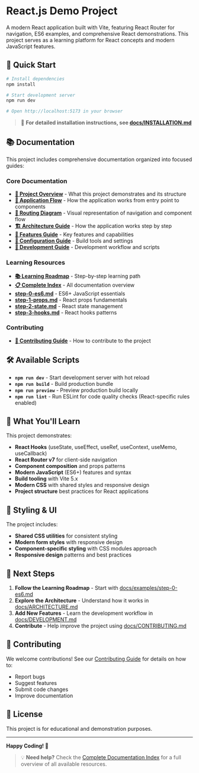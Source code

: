 # React.js Demo Project

A modern React application built with Vite, featuring React Router for navigation, ES6 examples, and comprehensive React demonstrations. This project serves as a learning platform for React concepts and modern JavaScript features.

## 🚀 Quick Start

```bash
# Install dependencies
npm install

# Start development server
npm run dev

# Open http://localhost:5173 in your browser
```

> 📖 **For detailed installation instructions, see [docs/INSTALLATION.md](./docs/INSTALLATION.md)**

## 📚 Documentation

This project includes comprehensive documentation organized into focused guides:

### **Core Documentation**
- **[📖 Project Overview](./docs/PROJECT_OVERVIEW.md)** - What this project demonstrates and its structure
- **[🔄 Application Flow](./docs/FLOW.md)** - How the application works from entry point to components
- **[🧭 Routing Diagram](./docs/ROUTING_DIAGRAM.md)** - Visual representation of navigation and component flow
- **[🏗️ Architecture Guide](./docs/ARCHITECTURE.md)** - How the application works step by step
- **[🎯 Features Guide](./docs/FEATURES.md)** - Key features and capabilities
- **[🔧 Configuration Guide](./docs/CONFIGURATION.md)** - Build tools and settings
- **[🚀 Development Guide](./docs/DEVELOPMENT.md)** - Development workflow and scripts

### **Learning Resources**
- **[📚 Learning Roadmap](./docs/LEARNING.md)** - Step-by-step learning path
- **[📋 Complete Index](./docs/INDEX.md)** - All documentation overview
- **[step-0-es6.md](./docs/examples/step-0-es6.md)** - ES6+ JavaScript essentials
- **[step-1-props.md](./docs/examples/step-1-props.md)** - React props fundamentals
- **[step-2-state.md](./docs/examples/step-2-state.md)** - React state management
- **[step-3-hooks.md](./docs/examples/step-3-hooks.md)** - React hooks patterns

### **Contributing**
- **[🤝 Contributing Guide](./docs/CONTRIBUTING.md)** - How to contribute to the project

## 🛠️ Available Scripts

- **`npm run dev`** - Start development server with hot reload
- **`npm run build`** - Build production bundle
- **`npm run preview`** - Preview production build locally
- **`npm run lint`** - Run ESLint for code quality checks (React-specific rules enabled)

## 🎯 What You'll Learn

This project demonstrates:
- **React Hooks** (useState, useEffect, useRef, useContext, useMemo, useCallback)
- **React Router v7** for client-side navigation
- **Component composition** and props patterns
- **Modern JavaScript** (ES6+) features and syntax
- **Build tooling** with Vite 5.x
- **Modern CSS** with shared styles and responsive design
- **Project structure** best practices for React applications

## 🎨 Styling & UI

The project includes:
- **Shared CSS utilities** for consistent styling
- **Modern form styles** with responsive design
- **Component-specific styling** with CSS modules approach
- **Responsive design** patterns and best practices

## 🚀 Next Steps

1. **Follow the Learning Roadmap** - Start with [docs/examples/step-0-es6.md](./docs/examples/step-0-es6.md)
2. **Explore the Architecture** - Understand how it works in [docs/ARCHITECTURE.md](./docs/ARCHITECTURE.md)
3. **Add New Features** - Learn the development workflow in [docs/DEVELOPMENT.md](./docs/DEVELOPMENT.md)
4. **Contribute** - Help improve the project using [docs/CONTRIBUTING.md](./docs/CONTRIBUTING.md)

## 🤝 Contributing

We welcome contributions! See our [Contributing Guide](./docs/CONTRIBUTING.md) for details on how to:
- Report bugs
- Suggest features
- Submit code changes
- Improve documentation

## 📄 License

This project is for educational and demonstration purposes.

---

**Happy Coding! 🎉**

> 💡 **Need help?** Check the [Complete Documentation Index](./docs/INDEX.md) for a full overview of all available resources.
